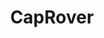 ---
git: https://github.com/CapRover/CapRover
logohandle: caprover
sort: caprover
title: CapRover
twitter: https://x.com/cap_rover
website: https://caprover.com/
---